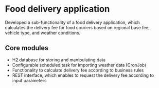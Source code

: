 # Food delivery application

Developed a sub-functionality of a food delivery application, which calculates the delivery fee for food couriers based on regional base fee, vehicle type, and weather conditions.


## Core modules
* H2 database for storing and manipulating data
* Configurable scheduled task for importing weather data (CronJob)
* Functionality to calculate delivery fee according to business rules
* REST interface, which enables to request the delivery fee according to input parameters
